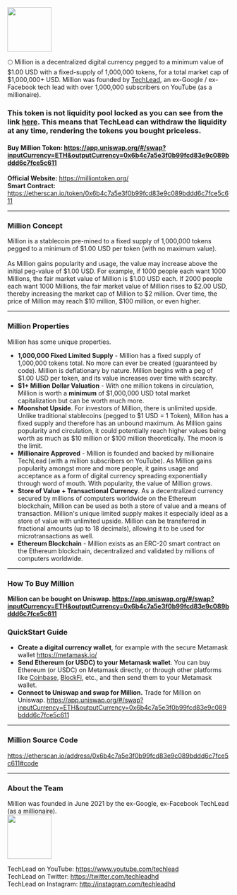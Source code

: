 <head>
  <link rel="shortcut icon" type="image/png" href="favicon.png">
  <link rel="shortcut icon" type="image/x-icon" href="favicon.ico">
  <meta name="twitter:image" content="https://raw.githubusercontent.com/techleadhd/milliontoken/gh-pages/coin.png" />
</head>
<img src="https://raw.githubusercontent.com/techleadhd/milliontoken/gh-pages/coin.png" width="100" height="100">

🌕 Million is a decentralized digital currency pegged to a minimum value of $1.00 USD with a fixed-supply of 1,000,000 tokens, for a total market cap of $1,000,000+ USD.  Million was founded by [TechLead](http://youtube.com/techlead), an ex-Google / ex-Facebook tech lead with over 1,000,000 subscribers on YouTube (as a millionaire).

<h3>
  This token is not liquidity pool locked as you can see from the link <a href="https://app.unicrypt.network/amm/uni-v2/token/0x6B4c7A5e3f0B99FCD83e9c089BDDD6c7FCe5c611">here</a>. This means that TechLead can withdraw the liquidity at any time, rendering the tokens you bought priceless. </h3>
  
<h4>
  <B>Buy Million Token:
<a href="https://app.uniswap.org/#/swap?inputCurrency=ETH&outputCurrency=0x6b4c7a5e3f0b99fcd83e9c089bddd6c7fce5c611">https://app.uniswap.org/#/swap?inputCurrency=ETH&outputCurrency=0x6b4c7a5e3f0b99fcd83e9c089bddd6c7fce5c611</a> </B> </h4>
  
  **Official Website:** <a href="https://milliontoken.org/">https://milliontoken.org/</a> <BR>
**Smart Contract:** <a href="https://etherscan.io/token/0x6b4c7a5e3f0b99fcd83e9c089bddd6c7fce5c611">https://etherscan.io/token/0x6b4c7a5e3f0b99fcd83e9c089bddd6c7fce5c611</a>

  <HR>
<h3>Million Concept</h3>
  Million is a stablecoin pre-mined to a fixed supply of 1,000,000 tokens pegged to a minimum of $1.00 USD per token (with no maximum value). 
<BR><BR>
As Million gains popularity and usage, the value may increase above the initial peg-value of $1.00 USD.  For example, if 1000 people each want 1000 Millions, the fair market value of Million is $1.00 USD each. If 2000 people each want 1000 Millions, the fair market value of Million rises to $2.00 USD, thereby increasing the market cap of Million to $2 million.  Over time, the price of Million may reach $10 million, $100 million, or even higher.

  <hr>
  <h3> Million Properties</h3>
Million has some unique properties.

* **1,000,000 Fixed Limited Supply** - Million has a fixed supply of 1,000,000 tokens total. No more can ever be created (guaranteed by code). Million is deflationary by nature.  Million begins with a peg of $1.00 USD per token, and its value increases over time with scarcity.
* **$1+ Million Dollar Valuation** - With one million tokens in circulation, Million is worth a **minimum** of $1,000,000 USD total market capitalization but can be worth much more.
* **Moonshot Upside**.  For investors of Million, there is unlimited upside.  Unlike traditional stablecoins (pegged to $1 USD = 1 Token), Millon has a fixed supply and therefore has an unbound maximum.  As Million gains popularity and circulation, it could potentially reach higher values being worth as much as $10 million or $100 million theoretically. The moon is the limit.
* **Millionaire Approved** - Million is founded and backed by millionaire TechLead (with a million subscribers on YouTube). As Million gains popularity amongst more and more people, it gains usage and acceptance as a form of digital currency spreading exponentially through word of mouth. With popularity, the value of Million grows.
* **Store of Value + Transactional Currency**.  As a decentralized currency secured by millions of computers worldwide on the Ethereum blockchain, Million can be used as both a store of value and a means of transaction.  Million's unique limited supply makes it especially ideal as a store of value with unlimited upside.  Million can be transferred in fractional amounts (up to 18 decimals), allowing it to be used for microtransactions as well.
* **Ethereum Blockchain** - Million exists as an ERC-20 smart contract on the Ethereum blockchain, decentralized and validated by millions of computers worldwide.

<HR>

<h3>How To Buy Million</h3>
  
<B>  Million can be bought on Uniswap.
<a href="https://app.uniswap.org/#/swap?inputCurrency=ETH&outputCurrency=0x6b4c7a5e3f0b99fcd83e9c089bddd6c7fce5c611">https://app.uniswap.org/#/swap?inputCurrency=ETH&outputCurrency=0x6b4c7a5e3f0b99fcd83e9c089bddd6c7fce5c611</a></B>

### QuickStart Guide
  
- **Create a digital currency wallet**, for example with the secure Metamask wallet <a href="https://metamask.io/">https://metamask.io/</a>
- **Send Ethereum (or USDC) to your Metamask wallet**. You can buy Ethereum (or USDC) on Metamask directly, or through other platforms like [Coinbase](https://www.coinbase.com/join/shyu_w), [BlockFi](http://blockfi.com/techlead), etc., and then send them to your Metamask wallet.
- **Connect to Uniswap and swap for Million.**
Trade for Million on Uniswap.
<a href="https://app.uniswap.org/#/swap?inputCurrency=ETH&outputCurrency=0x6b4c7a5e3f0b99fcd83e9c089bddd6c7fce5c611">https://app.uniswap.org/#/swap?inputCurrency=ETH&outputCurrency=0x6b4c7a5e3f0b99fcd83e9c089bddd6c7fce5c611</a>
  
<HR>
<h3>
 Million Source Code
</h3>
<a href="https://etherscan.io/address/0x6b4c7a5e3f0b99fcd83e9c089bddd6c7fce5c611#code">https://etherscan.io/address/0x6b4c7a5e3f0b99fcd83e9c089bddd6c7fce5c611#code</a>
  
<HR>
<h3> About the Team</h3>
Million was founded in June 2021 by the ex-Google, ex-Facebook TechLead (as a millionaire).<BR>

<img src="https://raw.githubusercontent.com/techleadhd/milliontoken/gh-pages/avatar.png" width="100" height="100">

  TechLead on YouTube: <a href="https://www.youtube.com/techlead">https://www.youtube.com/techlead</a> <BR>
  TechLead on Twitter: <a href="https://twitter.com/techleadhd">https://twitter.com/techleadhd</a> <BR>
  TechLead on Instagram: <a href="http://instagram.com/techleadhd">http://instagram.com/techleadhd</a> <BR>
